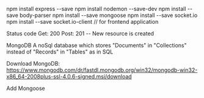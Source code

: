 npm install express --save
npm install nodemon --save-dev
npm install --save body-parser
npm install --save mongoose
npm install --save socket.io
npm install --save socket.io-client // for frontend application


Status code
Get: 200
Post: 201 -- New resource is created


MongoDB
A noSql database which stores "Documents" in "Collections" instead of "Records" in "Tables" as in SQL

Download MongoDB: https://www.mongodb.com/dr/fastdl.mongodb.org/win32/mongodb-win32-x86_64-2008plus-ssl-4.0.6-signed.msi/download

Add Mongoose

